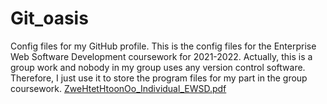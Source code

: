 # Git_oasis
Config files for my GitHub profile.
This is the config files for the Enterprise Web Software Development coursework for 2021-2022.
Actually, this is a group work and nobody in my group uses any version control software.
Therefore, I just use it to store the program files for my part in the group coursework.
[ZweHtetHtoonOo_Individual_EWSD.pdf](https://github.com/zwehtethtoonoo/Git_oasis/files/9534616/ZweHtetHtoonOo_Individual_EWSD.pdf)
